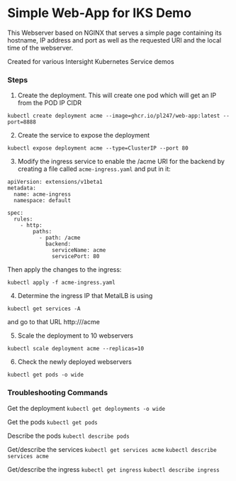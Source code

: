 
# Simple Web-App for IKS Demo

This Webserver based on NGINX that serves a simple page containing its hostname, IP address and port as well as the requested URI and the local time of the webserver.

Created for various Intersight Kubernetes Service demos

### Steps

1. Create the deployment. This will create one pod which will get an IP from the POD IP CIDR

```
kubectl create deployment acme --image=ghcr.io/pl247/web-app:latest --port=8888
```

2. Create the service to expose the deployment

`kubectl expose deployment acme --type=ClusterIP --port 80`

3. Modify the ingress service to enable the /acme URI for the backend by creating a file called `acme-ingress.yaml` and put in it:

```kind: Ingress
apiVersion: extensions/v1beta1
metadata:
  name: acme-ingress
  namespace: default
  
spec:
  rules:
    - http:
        paths:
          - path: /acme
            backend:
              serviceName: acme
              servicePort: 80
```

Then apply the changes to the ingress:

`kubectl apply -f acme-ingress.yaml`

4. Determine the ingress IP that MetalLB is using

`kubectl get services -A` 

and go to that URL http://<IP Address of ingress>/acme

5. Scale the deployment to 10 webservers

`kubectl scale deployment acme --replicas=10`

6. Check the newly deployed webservers

`kubectl get pods -o wide`


### Troubleshooting Commands

Get the deployment
`kubectl get deployments -o wide`

Get the pods
`kubectl get pods`

Describe the pods
`kubectl describe pods`

Get/describe the services
`kubectl get services acme`
`kubectl describe services acme`

Get/describe the ingress
`kubectl get ingress`
`kubectl describe ingress`

